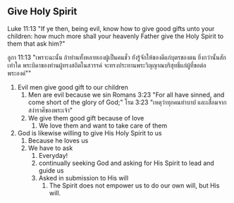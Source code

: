 ## Give Holy Spirit

Luke 11:13 "If ye then, being evil, know how to give good gifts unto your children: how much more shall your heavenly Father give the Holy Spirit to them that ask him?"

ลูกา 11:13 "เพราะฉะนั้น ถ้าท่านทั้งหลายเองผู้เป็นคนชั่ว ยังรู้จักให้ของดีแก่บุตรของตน ยิ่งกว่านั้นสักเท่าใด พระบิดาของท่านผู้ทรงสถิตในสวรรค์ จะทรงประทานพระวิญญาณบริสุทธิ์แก่ผู้ที่ขอต่อพระองค์""

1. Evil men give good gift to our children
	1. Men are evil because we sin
		Romans 3:23 "For all have sinned, and come short of the glory of God;"
		โรม 3:23 "เหตุว่าทุกคนทำบาป และเสื่อมจากสง่าราศีของพระเจ้า"
	2. We give them good gift because of love
		1. We love them and want to take care of them
2. God is likewise willing to give His Holy Spirit to us
	1. Because he loves us
	2. We have to ask
		1. Everyday!
		2. continually seeking God and asking for His Spirit to lead and guide us
		3. Asked in submission to His will
			1. The Spirit does not empower us to do our own will, but His will.